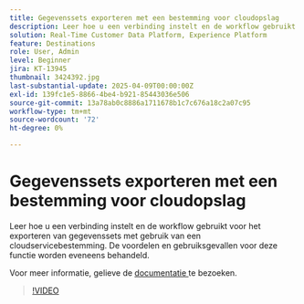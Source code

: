 ```yaml
---
title: Gegevenssets exporteren met een bestemming voor cloudopslag
description: Leer hoe u een verbinding instelt en de workflow gebruikt voor het exporteren van gegevenssets met gebruik van een cloudservicebestemming.
solution: Real-Time Customer Data Platform, Experience Platform
feature: Destinations
role: User, Admin
level: Beginner
jira: KT-13945
thumbnail: 3424392.jpg
last-substantial-update: 2025-04-09T00:00:00Z
exl-id: 139fc1e5-8866-4be4-b921-85443036e506
source-git-commit: 13a78ab0c8886a1711678b1c7c676a18c2a07c95
workflow-type: tm+mt
source-wordcount: '72'
ht-degree: 0%

---
```


# Gegevenssets exporteren met een bestemming voor cloudopslag

Leer hoe u een verbinding instelt en de workflow gebruikt voor het exporteren van gegevenssets met gebruik van een cloudservicebestemming. De voordelen en gebruiksgevallen voor deze functie worden eveneens behandeld.

Voor meer informatie, gelieve de [ documentatie ](https://experienceleague.adobe.com/nl/docs/experience-platform/destinations/ui/activate/export-datasets) te bezoeken.

>[!VIDEO](https://video.tv.adobe.com/v/3448824/?learn=on&enablevpops&captions=dut)
